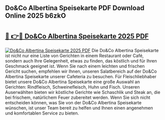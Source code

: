 ## Do&Co Albertina Speisekarte PDF Download Online 2025 b6zkO

# <h2><a href="http://gcb56bk.nevu.top/?p=Do%26Co+Albertina+Speisekarte">🔗 👉🔴 Do&Co Albertina Speisekarte 2025 PDF</a></h2>

[![Do&Co Albertina Speisekarte 2025 PDF](https://i.imgur.com/dBaPXMq.png)](http://gcb56bk.nevu.top/?p=Do%26Co+Albertina+Speisekarte)
Die Do&Co Albertina Speisekarte ist nicht nur eine Liste von Gerichten in einem Restaurant oder Café, sondern auch Ihre Gelegenheit, etwas zu finden, das köstlich und für Ihren Geschmack geeignet ist. Wenn Sie nach einem leichten und frischen Gericht suchen, empfehlen wir Ihnen, unseren Salatbereich auf der Do&Co Albertina Speisekarte unserer Cafeteria zu besuchen. Für Fleischliebhaber bietet unsere Do&Co Albertina Speisekarte eine große Auswahl an Gerichten: Rindfleisch, Schweinefleisch, Huhn und Fisch. Unseren Auserwählten bieten wir köstliche Gerichte wie Schaschlik und Steak an, die bei frischem, natürlichem Feuer zubereitet werden. Wenn Sie sich nicht entscheiden können, was Sie von der Do&Co Albertina Speisekarte wünschen, ist unser Team bereit zu helfen und Ihnen einen angenehmen und komfortablen Service zu bieten.
